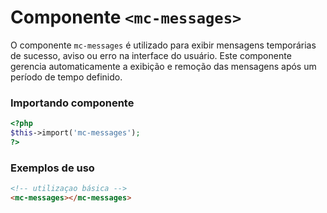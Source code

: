 # Componente `<mc-messages>`
O componente `mc-messages` é utilizado para exibir mensagens temporárias de sucesso, aviso ou erro na interface do usuário. Este componente gerencia automaticamente a exibição e remoção das mensagens após um período de tempo definido.

### Importando componente
```PHP
<?php 
$this->import('mc-messages');
?>
```
### Exemplos de uso
```HTML
<!-- utilizaçao básica -->
<mc-messages></mc-messages>
```